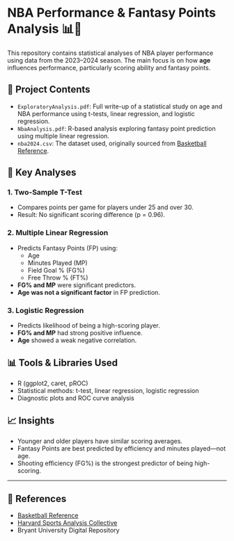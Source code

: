# NBA Performance & Fantasy Points Analysis 📊🏀

This repository contains statistical analyses of NBA player performance using data from the 2023–2024 season. The main focus is on how **age** influences performance, particularly scoring ability and fantasy points.

## 📁 Project Contents

- `ExploratoryAnalysis.pdf`: Full write-up of a statistical study on age and NBA performance using t-tests, linear regression, and logistic regression.
- `NbaAnalysis.pdf`: R-based analysis exploring fantasy point prediction using multiple linear regression.
- `nba2024.csv`: The dataset used, originally sourced from [Basketball Reference](https://www.basketball-reference.com/).

## 📌 Key Analyses

### 1. Two-Sample T-Test
- Compares points per game for players under 25 and over 30.
- Result: No significant scoring difference (p = 0.96).

### 2. Multiple Linear Regression
- Predicts Fantasy Points (FP) using:
  - Age
  - Minutes Played (MP)
  - Field Goal % (FG%)
  - Free Throw % (FT%)
- **FG% and MP** were significant predictors.
- **Age was not a significant factor** in FP prediction.

### 3. Logistic Regression
- Predicts likelihood of being a high-scoring player.
- **FG% and MP** had strong positive influence.
- **Age** showed a weak negative correlation.

## 📊 Tools & Libraries Used

- R (ggplot2, caret, pROC)
- Statistical methods: t-test, linear regression, logistic regression
- Diagnostic plots and ROC curve analysis

## 📈 Insights

- Younger and older players have similar scoring averages.
- Fantasy Points are best predicted by efficiency and minutes played—not age.
- Shooting efficiency (FG%) is the strongest predictor of being high-scoring.

---

## 📎 References

- [Basketball Reference](https://www.basketball-reference.com/)
- [Harvard Sports Analysis Collective](https://harvardsportsanalysis.org/)
- Bryant University Digital Repository

